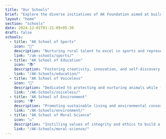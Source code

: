 ```yaml
---
title: "Our Schools"
brief: "Explore the diverse initiatives of AK Foundation aimed at building a brighter future."
layout: "home"
section: "schools"
date: 2024-12-01T01:21:09+05:30
draft: false
schools:
  - title: "AK School of Sports"
    icon: "🏀"
    description: "Nurturing rural talent to excel in sports and represent India on the global stage."
    link: "/ak-schools/sports/"
  - title: "AK School of Education"
    icon: "📚"
    description: "Fostering creativity, innovation, and self-discovery for every child’s holistic development."
    link: "/AK-Schools/education/"
  - title: "AK School of Voiceless"
    icon: "🤲"
    description: "Dedicated to protecting and nurturing animals while fostering compassion and responsibility."
    link: "/AK-Schools/voiceless/"
  - title: "AK School of Environment"
    icon: "🌍"
    description: "Promoting sustainable living and environmental conservation for a greener tomorrow."
    link: "/AK-Schools/environment/"
  - title: "AK School of Moral Science"
    icon: "⚖️"
    description: "Instilling values of integrity and ethics to build a corruption-free society."
    link: "/AK-Schools/moral-science/"
---
```

